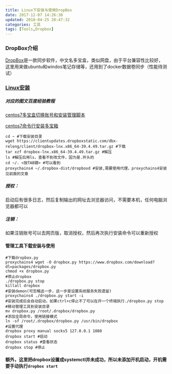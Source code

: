 ```yaml
---
title: Linux下安装与使用DropBox
date: 2017-12-07 14:26:38
updated: 2018-04-25 20:47:32categories: 工具
tags: [Tools,Dropbox]
---
```

### DropBox介绍

[DropBox](https://www.dropbox.com/)是一款同步软件，中文名多宝盒，类似网盘，由于平台兼容性比较好，这里用来做ubuntu和windos笔记存储等，还用到了docker数据卷同步（性能待测试）

### [Linux安装](https://www.dropbox.com/install-linux)

##### 对应的图文百度经验教程

[centos7多宝盒切换账号和安装管理脚本](https://jingyan.baidu.com/article/154b4631044be528ca8f410a.html)

[centos7命令行安装多宝箱](https://jingyan.baidu.com/article/90895e0f27e12b64ec6b0b09.html)

```shell
cd ~ #下载安装目录
wget https://clientupdates.dropboxstatic.com/dbx-releng/client/dropbox-lnx.x86_64-39.4.49.tar.gz #下载
tar xzf dropbox-lnx.x86_64-39.4.49.tar.gz #解压
ls #解压后用ls，查看不到改文件，因为是.开头的
cd ~/. <按TAB键> #可以看到
proxychains4 ~/.dropbox-dist/dropboxd #安装,需要使用代理，proxychains4安装见前面的文章
```

##### 授权：

启动后有很多日志，然后复制输出的网址去浏览器访问，不需要本机，任何电脑浏览器都可以

##### 注销：

如果注销账号可以去网页版，取消授权，然后再次执行安装命令可以重新授权

#### 管理工具下载安装与使用

```shell
#下载dropbox.py
proxychains4 wget -O dropbox.py https://www.dropbox.com/download?dl=packages/dropbox.py
chmod +x dropbox.py
#停止dropbox
./dropbox.py stop
killall dropbox
#安装demon(可忽略这一步，这一步是设置系统服务失败遗留)
proxychains4 ./dropbox.py start -i
#安装完成后会自动启动，如果ctrl+c停止不了可以在开一个终端执行./dropbox.py stop
#移动管理工具到安装目录
mv dropbox.py /root/.dropbox/dropbox.py
#添加全局命令，使用链接模式
ln -sf /root/.dropbox/dropbox.py /usr/bin/dropbox
#设置代理
dropbox proxy manual socks5 127.0.0.1 1080
dropbox start #启动
dropbox status #查看状态
dropbox stop #停止
```

#### 额外，这里把dropbox设置成systemctl并未成功，所以未添加开机启动，开机需要手动执行`dropbox start`